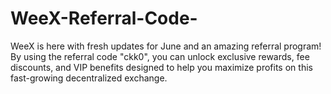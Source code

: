 # WeeX-Referral-Code-
WeeX is here with fresh updates for June and an amazing referral program! By using the referral code "ckk0", you can unlock exclusive rewards, fee discounts, and VIP benefits designed to help you maximize profits on this fast-growing decentralized exchange.
